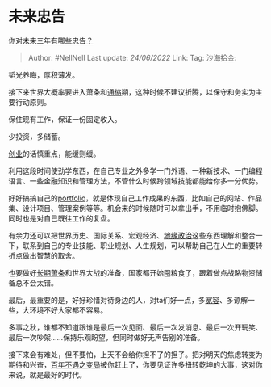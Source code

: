 # 未来忠告
[你对未来三年有哪些忠告？](https://www.zhihu.com/question/532746783/answer/2535137829)

> Author: #NellNell
> Last update: *24/06/2022*
> Link:
> Tag:
> 沙海拾金:

韬光养晦，厚积薄发。

接下来世界大概率要进入萧条和[通缩](https://www.zhihu.com/search?q=%E9%80%9A%E7%BC%A9&search_source=Entity&hybrid_search_source=Entity&hybrid_search_extra=%7B%22sourceType%22%3A%22answer%22%2C%22sourceId%22%3A2535137829%7D)期，这种时候不建议折腾，以保守和务实为主要行动原则。

保住现有工作，保证一份固定收入。

少投资，多储蓄。

[创业](https://www.zhihu.com/search?q=%E5%88%9B%E4%B8%9A&search_source=Entity&hybrid_search_source=Entity&hybrid_search_extra=%7B%22sourceType%22%3A%22answer%22%2C%22sourceId%22%3A2535137829%7D)的话慎重点，能缓则缓。

利用这段时间使劲学东西，在自己专业之外多学一门外语、一种新技术、一门编程语言、一些金融知识和管理方法，不管什么时候跨领域技能都能给你多一分优势。

好好搞搞自己的[portfolio](https://www.zhihu.com/search?q=portfolio&search_source=Entity&hybrid_search_source=Entity&hybrid_search_extra=%7B%22sourceType%22%3A%22answer%22%2C%22sourceId%22%3A2535137829%7D)，就是体现自己工作成果的东西，比如自己的网站、作品集、设计项目、管理案例等等。机会来的时候随时可以拿出手，不用临时抱佛脚。同时也是对自己既往工作的复盘。

有余力还可以把世界历史、国际关系、宏观经济、[地缘政治](https://www.zhihu.com/search?q=%E5%9C%B0%E7%BC%98%E6%94%BF%E6%B2%BB&search_source=Entity&hybrid_search_source=Entity&hybrid_search_extra=%7B%22sourceType%22%3A%22answer%22%2C%22sourceId%22%3A2535137829%7D)这些东西理解和整合一下，联系到自己的专业技能、职业规划、人生规划，可以帮助自己在人生的重要转折点做出智慧的取舍。

也要做好[长期萧条](https://www.zhihu.com/search?q=%E9%95%BF%E6%9C%9F%E8%90%A7%E6%9D%A1&search_source=Entity&hybrid_search_source=Entity&hybrid_search_extra=%7B%22sourceType%22%3A%22answer%22%2C%22sourceId%22%3A2535137829%7D)和世界大战的准备，国家都开始囤粮食了，跟着做点战略物资储备总不会太错。

最后，最重要的是，好好珍惜对待身边的人，对ta们好一点，多[宽容](https://www.zhihu.com/search?q=%E5%AE%BD%E5%AE%B9&search_source=Entity&hybrid_search_source=Entity&hybrid_search_extra=%7B%22sourceType%22%3A%22answer%22%2C%22sourceId%22%3A2535137829%7D)、多谅解一些，大环境不好大家都不容易。

多事之秋，谁都不知道跟谁是最后一次见面、最后一次发消息、最后一次开玩笑、最后一次吵架……保持乐观盼望，但同时做好无声告别的准备。

接下来会有难处，但不要怕，上天不会给你担不了的担子。把对明天的焦虑转变为期待和兴奋，[百年不遇之变局](https://www.zhihu.com/search?q=%E7%99%BE%E5%B9%B4%E4%B8%8D%E9%81%87%E4%B9%8B%E5%8F%98%E5%B1%80&search_source=Entity&hybrid_search_source=Entity&hybrid_search_extra=%7B%22sourceType%22%3A%22answer%22%2C%22sourceId%22%3A2535137829%7D)被你赶上了，你要见证许多扭转乾坤的大事，这对你来说，就是最好的时代。
